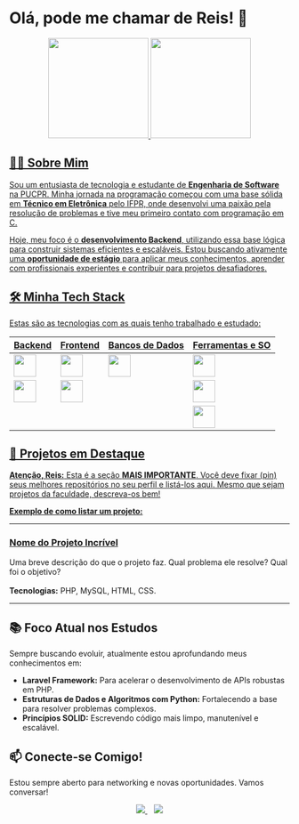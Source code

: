# Olá, pode me chamar de Reis! 👋

<div align="center">
  <a href="https://github.com/R3I5">
  <img height="180em" src="https://github-readme-stats.vercel.app/api?username=R3I5&show_icons=true&theme=dracula&include_all_commits=true&count_private=true"/>
  <img height="180em" src="https://github-readme-stats.vercel.app/api/top-langs/?username=R3I5&layout=compact&langs_count=7&theme=dracula"/>
</div>

## 👨‍💻 Sobre Mim

Sou um entusiasta de tecnologia e estudante de **Engenharia de Software** na PUCPR. Minha jornada na programação começou com uma base sólida em **Técnico em Eletrônica** pelo IFPR, onde desenvolvi uma paixão pela resolução de problemas e tive meu primeiro contato com programação em C.

Hoje, meu foco é o **desenvolvimento Backend**, utilizando essa base lógica para construir sistemas eficientes e escaláveis. Estou buscando ativamente uma **oportunidade de estágio** para aplicar meus conhecimentos, aprender com profissionais experientes e contribuir para projetos desafiadores.

## 🛠️ Minha Tech Stack

Estas são as tecnologias com as quais tenho trabalhado e estudado:

| Backend | Frontend | Bancos de Dados | Ferramentas e SO |
|---|---|---|---|
| <img src="https://cdn.jsdelivr.net/gh/devicons/devicon/icons/php/php-original.svg" width="40"/> | <img src="https://cdn.jsdelivr.net/gh/devicons/devicon/icons/html5/html5-original.svg" width="40"/> | <img src="https://cdn.jsdelivr.net/gh/devicons/devicon/icons/mysql/mysql-original-wordmark.svg" width="40"/> | <img src="https://cdn.jsdelivr.net/gh/devicons/devicon/icons/git/git-original.svg" width="40"/> |
| <img src="https://cdn.jsdelivr.net/gh/devicons/devicon/icons/python/python-original.svg" width="40"/> | <img src="https://cdn.jsdelivr.net/gh/devicons/devicon/icons/css3/css3-original.svg" width="40"/> | | <img src="https://cdn.jsdelivr.net/gh/devicons/devicon/icons/github/github-original.svg" width="40"/> |
| | | | <img src="https://cdn.jsdelivr.net/gh/devicons/devicon/icons/linux/linux-original.svg" width="40"/> |

## 🚀 Projetos em Destaque

**Atenção, Reis:** Esta é a seção **MAIS IMPORTANTE**. Você deve fixar (pin) seus melhores repositórios no seu perfil e listá-los aqui. Mesmo que sejam projetos da faculdade, descreva-os bem!

**Exemplo de como listar um projeto:**

---
### [Nome do Projeto Incrível](link-para-o-seu-repositorio)
<p>
  Uma breve descrição do que o projeto faz. Qual problema ele resolve? Qual foi o objetivo? 
  <br><br>
  <strong>Tecnologias:</strong> PHP, MySQL, HTML, CSS.
</p>

---

## 📚 Foco Atual nos Estudos

Sempre buscando evoluir, atualmente estou aprofundando meus conhecimentos em:

-   **Laravel Framework:** Para acelerar o desenvolvimento de APIs robustas em PHP.
-   **Estruturas de Dados e Algoritmos com Python:** Fortalecendo a base para resolver problemas complexos.
-   **Princípios SOLID:** Escrevendo código mais limpo, manutenível e escalável.

## 📫 Conecte-se Comigo!

Estou sempre aberto para networking e novas oportunidades. Vamos conversar!

<p align="center">
  <a href="https://mail.google.com/mail/?view=cm&to=j.victor.reis20044@gmail.com" target="_blank">
    <img loading="lazy" src="https://img.shields.io/badge/Gmail-D14836?style=for-the-badge&logo=gmail&logoColor=white">
  </a>
  &nbsp;&nbsp;
  <a href="https://www.linkedin.com/in/joaovictordosreis/" target="_blank">
    <img loading="lazy" src="https://img.shields.io/badge/-LinkedIn-%230077B5?style=for-the-badge&logo=linkedin&logoColor=white">
  </a>
</p>
